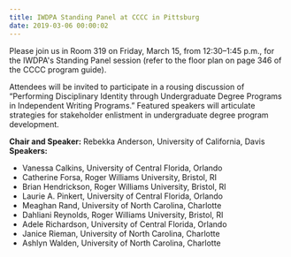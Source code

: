 ```yaml
---
title: IWDPA Standing Panel at CCCC in Pittsburg
date: 2019-03-06 00:00:02
---
```


Please join us in Room 319 on Friday, March 15, from 12:30–1:45 p.m., for the IWDPA's Standing Panel session (refer to the floor plan on page 346 of the CCCC program guide). 

Attendees will be invited to participate in a rousing discussion of “Performing Disciplinary Identity through Undergraduate Degree Programs in Independent Writing Programs.” Featured speakers will articulate strategies for stakeholder enlistment in undergraduate degree program development. 

**Chair and Speaker:** Rebekka Anderson, University of California, Davis  
**Speakers:** 
- Vanessa Calkins, University of Central Florida, Orlando 
- Catherine Forsa, Roger Williams University, Bristol, RI 
- Brian Hendrickson, Roger Williams University, Bristol, RI 
- Laurie A. Pinkert, University of Central Florida, Orlando
- Meaghan Rand, University of North Carolina, Charlotte 
- Dahliani Reynolds, Roger Williams University, Bristol, RI 
- Adele Richardson, University of Central Florida, Orlando 
- Janice Rieman, University of North Carolina, Charlotte 
- Ashlyn Walden, University of North Carolina, Charlotte 
